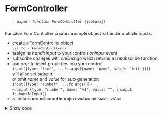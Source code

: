 # FormController

> ##### `export function FormController ({values})`

Function FormController creates a simple object to handle multiple inputs.

- create a FormController object  
  `var fc = FormController()`  
- assign its *handleInput* to your controls *oninput* event
- subscribe changes with *onChange* which returns a unsubscribe function
- use *args* to inject properties into your control  
  `input({type: "text", ...fc.args({name: 'name', value: 'init'})})` will allso set `oninput`  
  or omit *name* and *value* for auto generation  
  `input({type: "number", ...fc.args()})`  
  ⇨ `input({type: "number", name: "v1", value: "", oninput: fc.handleInput})`  
- all values are collected in object *values* as `name: value`

<details>
  <summary>Show code</summary>

## FormController Code

```javascript
export function FormController ({values} = {}) {
    const isVanState = v => van.val(v) !== v;
    var listeners = [];
    var ccount = 1;
    var self = {
        values: {...(values ?? {})},
        onChange (func) { listeners.push(func); return () => self.offChange(func); },
        offChange (func) { listeners = listeners.filter( f => f !== func) },
        emitChange (name, value) { listeners.forEach( f => f(name, value)) },
        handleInput (event) {
            let {name, value} = event.target;
            if (isVanState(self.values[name])) {
                self.values[name].val = value;
            } else {
                self.values[name] = value;
            }
            self.emitChange( name, value );
        },
        args (args = {}) {
            let {name = `v${ccount++}`, value, oninput = self.handleInput} = args;
            value = value ?? self.values[name] ?? '';
            self.values[name] = value;
            return {name, value, oninput}
        }
    }
    return self;
}
```

</details>

